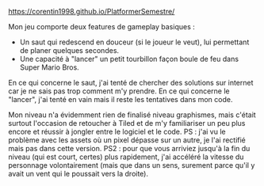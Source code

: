 https://corentin1998.github.io/PlatformerSemestre/

Mon jeu comporte deux features de gameplay basiques :
- Un saut qui redescend en douceur (si le joueur le veut), lui permettant de planer quelques secondes.
- Une capacité à "lancer" un petit tourbillon façon boule de feu dans Super Mario Bros.

En ce qui concerne le saut, j'ai tenté de chercher des solutions sur internet car je ne sais pas trop comment m'y prendre.
En ce qui concerne le "lancer", j'ai tenté en vain mais il reste les tentatives dans mon code.

Mon niveau n'a évidemment rien de finalisé niveau graphismes, mais c'était surtout l'occasion de retoucher à Tiled et de m'y familiariser un peu plus encore et réussir à jongler entre le logiciel et le code.
PS : j'ai vu le problème avec les assets où un pixel dépasse sur un autre, je l'ai rectifié mais pas dans cette version.
PS2 : pour que vous arriviez jusqu'à la fin du niveau (qui est court, certes) plus rapidement, j'ai accéléré la vitesse du personnage volontairement (mais que dans un sens, surement parce qu'il y avait un vent qui le poussait vers la droite).
